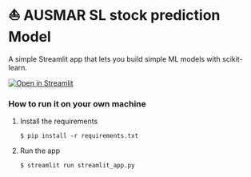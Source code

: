 # ⛵ AUSMAR SL stock prediction Model

A simple Streamlit app that lets you build simple ML models with scikit-learn. 

[![Open in Streamlit](https://static.streamlit.io/badges/streamlit_badge_black_white.svg)](https://ml-model-builder-template.streamlit.app/)

### How to run it on your own machine

1. Install the requirements

   ```
   $ pip install -r requirements.txt
   ```

2. Run the app

   ```
   $ streamlit run streamlit_app.py
   ```
